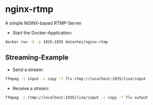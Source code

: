 # nginx-rtmp
A simple NGINX-based RTMP-Server

* Start the Docker-Application:

 ```sh
docker run -d -p 1935:1935 datarhei/nginx-rtmp
 ```
## Streaming-Example

* Send a stream:

 ```sh
ffmpeg -i input -c copy -f flv rtmp://localhost:1935/live/input
 ```
 
* Receive a stream:
 
 ```sh
ffmpeg -i rtmp://localhost:1935/live/input -c copy -f flv output
 ```
